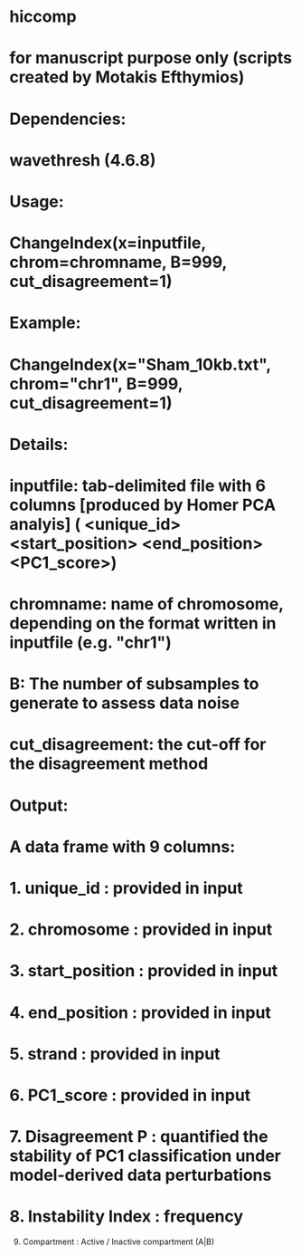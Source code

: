 # hiccomp
# for manuscript purpose only (scripts created by Motakis Efthymios)
#
# Dependencies:
# wavethresh (4.6.8)
# 
# Usage:
# ChangeIndex(x=inputfile, chrom=chromname, B=999, cut_disagreement=1)
# Example:
# ChangeIndex(x="Sham_10kb.txt", chrom="chr1", B=999, cut_disagreement=1)
#
# Details:
# inputfile: tab-delimited file with 6 columns [produced by Homer PCA analyis] ( <unique_id> <chromosome> <start_position> <end_position> <strand> <PC1_score>)
# chromname: name of chromosome, depending on the format written in inputfile (e.g. "chr1")
# B: The number of subsamples to generate to assess data noise
# cut_disagreement: the cut-off for the disagreement method
#
#
# Output:
# A data frame with 9 columns:
# 1. unique_id : provided in input
# 2. chromosome : provided in input
# 3. start_position : provided in input
# 4. end_position : provided in input
# 5. strand : provided in input
# 6. PC1_score : provided in input
# 7. Disagreement P : quantified the stability of PC1 classification under model-derived data perturbations
# 8. Instability Index : frequency 
9. Compartment : Active / Inactive compartment (A|B)

